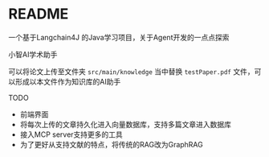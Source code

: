 # README

一个基于Langchain4J 的Java学习项目，关于Agent开发的一点点探索

小智AI学术助手

可以将论文上传至文件夹 `src/main/knowledge` 当中替换 `testPaper.pdf` 文件，可以形成以本文件作为知识库的AI助手

TODO
- 前端界面
- 将每次上传的文章持久化进入向量数据库，支持多篇文章进入数据库
- 接入MCP server支持更多的工具
- 为了更好从支持文献的特点，将传统的RAG改为GraphRAG

